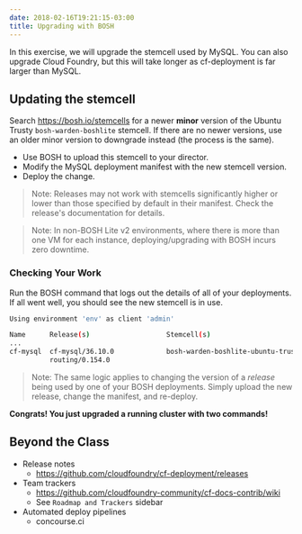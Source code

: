 ```yaml
---
date: 2018-02-16T19:21:15-03:00
title: Upgrading with BOSH
---
```


In this exercise, we will upgrade the stemcell used by MySQL.  You can also upgrade Cloud Foundry, but this will take longer as cf-deployment is far larger than MySQL.

## Updating the stemcell

Search https://bosh.io/stemcells for a newer **minor** version of the Ubuntu Trusty `bosh-warden-boshlite` stemcell. If there are no newer versions, use an older minor version to downgrade instead (the process is the same).

* Use BOSH to upload this stemcell to your director.
* Modify the MySQL deployment manifest with the new stemcell version.
* Deploy the change.

> Note: Releases may not work with stemcells significantly higher or lower than those specified by default in their manifest. Check the release's documentation for details.

> Note: In non-BOSH Lite v2 environments, where there is more than one VM for each instance, deploying/upgrading with BOSH incurs zero downtime.

### Checking Your Work

Run the BOSH command that logs out the details of all of your deployments. If all went well, you should see the new stemcell is in use.

```sh
Using environment 'env' as client 'admin'

Name      Release(s)                   Stemcell(s)                                          Team
...
cf-mysql  cf-mysql/36.10.0             bosh-warden-boshlite-ubuntu-trusty-go_agent/3468.22  -        latest
          routing/0.154.0
```

> Note: The same logic applies to changing the version of a *release* being used by one of your BOSH deployments. Simply upload the new release, change the manifest, and re-deploy.

**Congrats! You just upgraded a running cluster with two commands!**

## Beyond the Class

* Release notes
  * https://github.com/cloudfoundry/cf-deployment/releases
* Team trackers
  * https://github.com/cloudfoundry-community/cf-docs-contrib/wiki
  * See `Roadmap and Trackers` sidebar
* Automated deploy pipelines
  * concourse.ci
